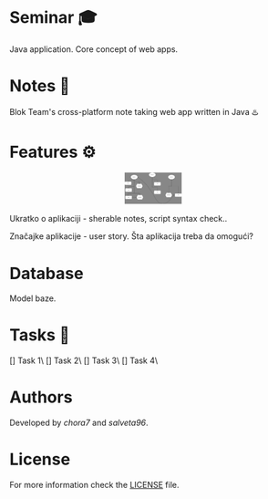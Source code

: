 # Seminar 🎓

Java application. Core concept of web apps.

# Notes 📝

Blok Team's cross-platform note taking web app written in Java  ♨️

# Features ⚙️

<div align="center">
  <img src="img/core_concept.jpeg" alt="user diagram" width="20%">
</div>

Ukratko o aplikaciji - sherable notes, script syntax check..

Značajke aplikacije - user story.
Šta aplikacija treba da omogući?

# Database <i class="fa fa-database" aria-hidden="true"></i>

Model baze.

# Tasks 📌

[] Task 1\\
[] Task 2\\
[] Task 3\\
[] Task 4\\

# Authors

Developed by *chora7* and *salveta96*.

# License

For more information check the [LICENSE](LICENSE) file.
